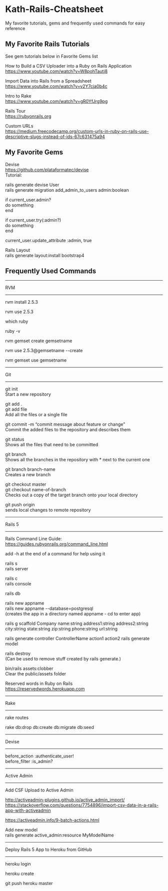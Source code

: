# Kath-Rails-Cheatsheet
My favorite tutorials, gems and frequently used commands for easy reference


## My Favorite Rails Tutorials

See gem tutorials below in Favorite Gems list  

How to Build a CSV Uploader into a Ruby on Rails Application  
https://www.youtube.com/watch?v=W8pohTautj8

Import Data into Rails from a Spreadsheet  
https://www.youtube.com/watch?v=v2Y7cja0b4c

Intro to Rake  
https://www.youtube.com/watch?v=gR0YfJrg9pg

Rails Tour  
https://rubyonrails.org

Custom URLs  
https://medium.freecodecamp.org/custom-urls-in-ruby-on-rails-use-descriptive-slugs-instead-of-ids-67c631475a94


## My Favorite Gems

Devise  
https://github.com/plataformatec/devise  
Tutorial: 

rails generate devise User  
rails generate migration add_admin_to_users admin:boolean  

if current_user.admin?  
   do something  
end  

if current_user.try(:admin?)  
   do something  
end  

current_user.update_attribute :admin, true  





Rails Layout  
rails generate layout:install bootstrap4




## Frequently Used Commands

______________
RVM
______________

rvm install 2.5.3

rvm use 2.5.3

which ruby

ruby -v

rvm gemset create gemsetname

rvm use 2.5.3@gemsetname --create

rvm gemset use gemsetname

______________
Git
______________

git init  
Start a new repository

git add .  
git add file  
Add all the files or a single file

git commit -m “commit message about feature or change”  
Commit the added files to the repository and describes them

git status  
Shows all the files that need to be committed

git branch  
Shows all the branches in the repository with * next to the current one

git branch branch-name  
Creates a new branch

git checkout master  
git checkout name-of-branch  
Checks out a copy of the target branch onto your local directory
 
git push origin  
sends local changes to remote repository

______________
Rails 5
______________

Rails Command Line Guide: https://guides.rubyonrails.org/command_line.html  

add -h at the end of a command for help using it  

rails s  
rails server  

rails c  
rails console

rails db  

rails new appname  
rails new appname --database=postgresql  
(creates the app in a directory named appname - cd to enter app)  

rails g scaffold Company name:string address1:string address2:string city:string state:string zip:string phone:string url:string  

rails generate controller ControllerName action1 action2
rails generate model  

rails destroy  
(Can be used to remove stuff created by rails generate.)  

bin/rails assets:clobber  
Clear the public/assets folder  

Reserved words in Ruby on Rails  
https://reservedwords.herokuapp.com  

______________
Rake
______________
rake routes  

rake db:drop db:create db:migrate db:seed
______________
Devise
______________

before_action :authenticate_user!  
before_filter :is_admin?


______________
Active Admin
______________

Add CSF Upload to Active Admin  

http://activeadmin-plugins.github.io/active_admin_import/  
https://stackoverflow.com/questions/7754896/import-csv-data-in-a-rails-app-with-activeadmin

https://activeadmin.info/9-batch-actions.html

Add new model  
rails generate active_admin:resource MyModelName

____________________________
Deploy Rails 5 App to Heroku from GitHub
____________________________
  
 heroku login  
 
 heroku create  
 
 git push heroku master
